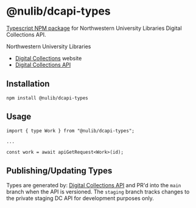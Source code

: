 # @nulib/dcapi-types

[Typescript NPM package](https://www.npmjs.com/package/@nulib/dcapi-types) for Northwestern University Libraries Digital Collections API.

Northwestern University Libraries

- [Digital Collections](https://dc.library.northwestern.edu/) website
- [Digital Collections API](https://api.dc.library.northwestern.edu/)

## Installation

```
npm install @nulib/dcapi-types
```

## Usage

```
import { type Work } from "@nulib/dcapi-types";

...

const work = await apiGetRequest<Work>(id);

```

## Publishing/Updating Types

Types are generated by: [Digital Collections API](https://github.com/nulib/dc-api-v2#dc-api-typescript-npm-package) and PR'd into the `main` branch when the API is versioned. The `staging` branch tracks changes to the private staging DC API for development purposes only.
